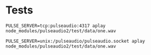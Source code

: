 # Tests

`
PULSE_SERVER=tcp:pulseaudio:4317 aplay node_modules/pulseaudio2/test/data/one.wav
`

`
PULSE_SERVER=unix:/pulseaudio/pulseaudio.socket aplay node_modules/pulseaudio2/test/data/one.wav
`
